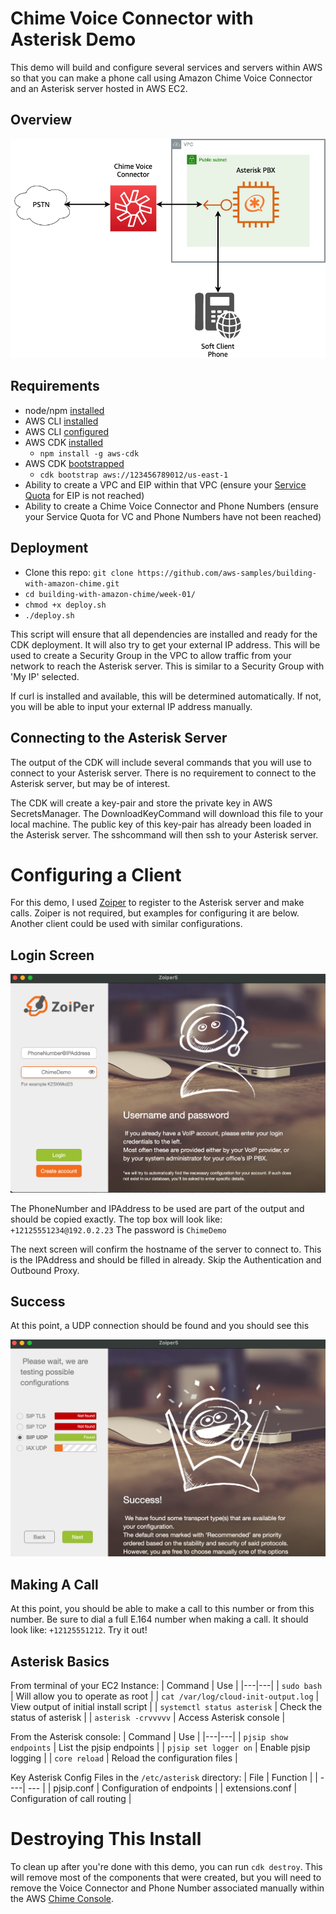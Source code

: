 # Chime Voice Connector with Asterisk Demo

This demo will build and configure several services and servers within AWS so that you can make a phone call using Amazon Chime Voice Connector and an Asterisk server hosted in AWS EC2.  
## Overview

![Diagram](images/Week-01-Diagram.png)

## Requirements
- node/npm [installed](https://www.npmjs.com/get-npm)
- AWS CLI [installed](https://docs.aws.amazon.com/cli/latest/userguide/install-cliv2.html)
- AWS CLI [configured](https://docs.aws.amazon.com/cli/latest/userguide/cli-configure-quickstart.html)
- AWS CDK [installed](https://docs.aws.amazon.com/cdk/latest/guide/getting_started.html#getting_started_install)
  - `npm install -g aws-cdk`
- AWS CDK [bootstrapped](https://docs.aws.amazon.com/cdk/latest/guide/bootstrapping.html)
  - `cdk bootstrap aws://123456789012/us-east-1`
- Ability to create a VPC and EIP within that VPC (ensure your [Service Quota](https://console.aws.amazon.com/servicequotas/) for EIP is not reached)
- Ability to create a Chime Voice Connector and Phone Numbers (ensure your Service Quota for VC and Phone Numbers have not been reached)
  
## Deployment

- Clone this repo: `git clone https://github.com/aws-samples/building-with-amazon-chime.git`
- `cd building-with-amazon-chime/week-01/`
- `chmod +x deploy.sh`
- `./deploy.sh`

This script will ensure that all dependencies are installed and ready for the CDK deployment.  It will also try to get your external IP address.  This will be used to create a Security Group in the VPC to allow traffic from your network to reach the Asterisk server.  This is similar to a Security Group with 'My IP' selected.

If curl is installed and available, this will be determined automatically.  If not, you will be able to input your external IP address manually.

## Connecting to the Asterisk Server

The output of the CDK will include several commands that you will use to connect to your Asterisk server.  There is no requirement to connect to the Asterisk server, but may be of interest.  

The CDK will create a key-pair and store the private key in AWS SecretsManager.  The DownloadKeyCommand will download this file to your local machine.  The public key of this key-pair has already been loaded in the Asterisk server.  The sshcommand will then ssh to your Asterisk server.  

# Configuring a Client

For this demo, I used [Zoiper](https://www.zoiper.com/) to register to the Asterisk server and make calls.  Zoiper is not required, but examples for configuring it are below.  Another client could be used with similar configurations.

## Login Screen
![Login Screen](images/ZoiperConfig_Login.png)

The PhoneNumber and IPAddress to be used are part of the output and should be copied exactly.  The top box will look like: `+12125551234@192.0.2.23` The password is `ChimeDemo`

The next screen will confirm the hostname of the server to connect to.  This is the IPAddress and should be filled in already.  Skip the Authentication and Outbound Proxy.  

## Success

At this point, a UDP connection should be found and you should see this

![Success](images/ZoiperConfig_Success.png)

## Making A Call

At this point, you should be able to make a call to this number or from this number.  Be sure to dial a full E.164 number when making a call.  It should look like: `+12125551212`.  Try it out!

## Asterisk Basics

From terminal of your EC2 Instance:
| Command | Use  | 
|---|---|
|  `sudo bash`  | Will allow you to operate as root  | 
| `cat /var/log/cloud-init-output.log` | View output of initial install script |
| `systemctl status asterisk`  | Check the status of asterisk  |
| `asterisk -crvvvvv` | Access Asterisk console |

From the Asterisk console:
| Command | Use  | 
|---|---|
| `pjsip show endpoints` | List the pjsip endpoints |
| `pjsip set logger on` | Enable pjsip logging |
| `core reload` | Reload the configuration files |

Key Asterisk Config Files in the `/etc/asterisk` directory:
| File | Function |
| ----| --- |
| pjsip.conf | Configuration of endpoints |
| extensions.conf | Configuration of call routing |

# Destroying This Install

To clean up after you're done with this demo, you can run `cdk destroy`.  This will remove most of the components that were created, but you will need to remove the Voice Connector and Phone Number associated manually within the AWS [Chime Console](https://console.chime.aws.amazon.com/).


